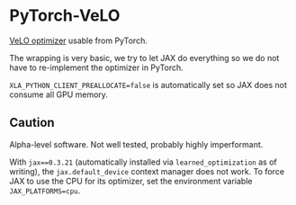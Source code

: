 # PyTorch-VeLO

[VeLO optimizer](https://arxiv.org/abs/2211.09760) usable from
PyTorch.

The wrapping is very basic, we try to let JAX do everything so we do
not have to re-implement the optimizer in PyTorch.

`XLA_PYTHON_CLIENT_PREALLOCATE=false` is automatically set so JAX does
not consume all GPU memory.

## Caution

Alpha-level software. Not well tested, probably highly imperformant.

With `jax==0.3.21` (automatically installed via `learned_optimization`
as of writing), the `jax.default_device` context manager does not
work. To force JAX to use the CPU for its optimizer, set the
environment variable `JAX_PLATFORMS=cpu`.
